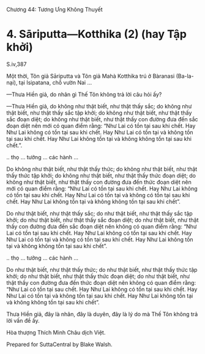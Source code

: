  

Chương 44: Tương Ưng Không Thuyết

# 4\. Sāriputta—Kotthika (2) (hay Tập khởi)

S.iv,387

Một thời, Tôn giả Sāriputta và Tôn giả Mahà Kotthika trú ở Bàranasi (Ba-la-nại), tại Isipatana, chỗ vườn Nai …

—Thưa Hiền giả, do nhân gì Thế Tôn không trả lời câu hỏi ấy?

—Thưa Hiền giả, do không như thật biết, như thật thấy sắc; do không như thật biết, như thật thấy sắc tập khởi; do không như thật biết, như thật thấy sắc đoạn diệt; do không như thật biết, như thật thấy con đường đưa đến sắc đoạn diệt nên mới có quan điểm rằng: “Như Lai có tồn tại sau khi chết. Hay Như Lai không có tồn tại sau khi chết. Hay Như Lai có tồn tại và không tồn tại sau khi chết. Hay Như Lai không tồn tại và không không tồn tại sau khi chết.”.

.. thọ … tưởng … các hành …

Do không như thật biết, như thật thấy thức; do không như thật biết, như thật thấy thức tập khởi; do không như thật biết, như thật thấy thức đoạn diệt; do không như thật biết, như thật thấy con đường đưa đến thức đoạn diệt nên mới có quan điểm rằng: “Như Lai có tồn tại sau khi chết. Hay Như Lai không có tồn tại sau khi chết. Hay Như Lai có tồn tại và không có tồn tại sau khi chết. Hay Như Lai không tồn tại và không không tồn tại sau khi chết”.

Do như thật biết, như thật thấy sắc; do như thật biết, như thật thấy sắc tập khởi; do như thật biết, như thật thấy sắc đoạn diệt; do như thật biết, như thật thấy con đường đưa đến sắc đoạn diệt nên không có quan điểm rằng: “Như Lai có tồn tại sau khi chết. Hay Như Lai không có tồn tại sau khi chết. Hay Như Lai có tồn tại và không có tồn tại sau khi chết. Hay Như Lai không tồn tại và không không tồn tại sau khi chết”.

.. thọ … tưởng … các hành …

Do như thật biết, như thật thấy thức; do như thật biết, như thật thấy thức tập khởi; do như thật biết, như thật thấy thức đoạn diệt; do như thật biết, như thật thấy con đường đưa đến thức đoạn diệt nên không có quan điểm rằng: “Như Lai có tồn tại sau chết. Hay Như Lai không có tồn tại sau khi chết. Hay Như Lai có tồn tại và không tồn tại sau khi chết. Hay Như Lai không tồn tại và không không tồn tại sau khi chết”.

Thưa Hiền giả, đây là nhân, đây là duyên, đây là lý do mà Thế Tôn không trả lời vấn đề ấy.

Hòa thượng Thích Minh Châu dịch Việt.

Prepared for SuttaCentral by Blake Walsh.